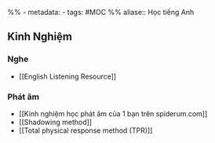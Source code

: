 %% - metadata:
	- tags: #MOC %%
aliase:: Học tiếng Anh
## Kinh Nghiệm
### Nghe
- [[English Listening Resource]]

### Phát âm
- [[Kinh nghiệm học phát âm của 1 bạn trên spiderum.com]]
- [[Shadowing method]]
- [[Total physical response method (TPR)]]
